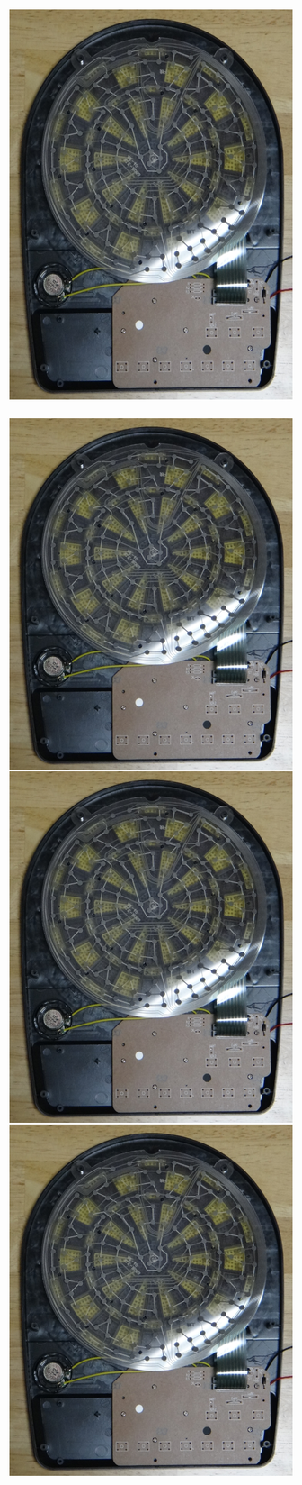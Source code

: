 
##     <!-- x: 0, y: 0, z: 0 -->

<img id='layer0' src='images/back.jpg' width='560' height='693' class='center'>


##     <!-- x: 0, y: 0, z: 200, rotate-x: -70, rotate-y: -45 -->

<div id='layers' class='center'>
    <img class='layer' id='layer1' src='images/back.jpg' width='560'>
    <img class='layer' id='layer2' src='images/back.jpg' width='560'>
    <img class='layer' id='layer3' src='images/back.jpg' width='560'>
</div>
